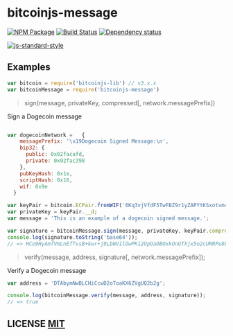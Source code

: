 # bitcoinjs-message
[![NPM Package](https://img.shields.io/npm/v/bitcoinjs-message.svg?style=flat-square)](https://www.npmjs.org/package/bitcoinjs-message)
[![Build Status](https://img.shields.io/travis/bitcoinjs/bitcoinjs-message.svg?branch=master&style=flat-square)](https://travis-ci.org/bitcoinjs/bitcoinjs-message)
[![Dependency status](https://img.shields.io/david/bitcoinjs/bitcoinjs-message.svg?style=flat-square)](https://david-dm.org/bitcoinjs/bitcoinjs-message#info=dependencies)

[![js-standard-style](https://cdn.rawgit.com/feross/standard/master/badge.svg)](https://github.com/feross/standard)

## Examples

``` javascript
var bitcoin = require('bitcoinjs-lib') // v3.x.x
var bitcoinMessage = require('bitcoinjs-message')
```

> sign(message, privateKey, compressed[, network.messagePrefix])

Sign a Dogecoin message
``` javascript

var dogecoinNetwork =   {
    messagePrefix: '\x19Dogecoin Signed Message:\n',
    bip32: {
      public: 0x02facafd,
      private: 0x02fac398
    },
    pubKeyHash: 0x1e,
    scriptHash: 0x16,
    wif: 0x9e
  }

var keyPair = bitcoin.ECPair.fromWIF('6Kq3vjVfdF5TwFBZ9r1yZAPYtKSxotvm45EXjxkwR5p3aNb4DKX', dogecoinNetwork);
var privateKey = keyPair.__d;
var message = 'This is an example of a dogecoin signed message.';

var signature = bitcoinMessage.sign(message, privateKey, keyPair.compressed);
console.log(signature.toString('base64'));
// => HCo9HyAmfVmLnEfTvsB+kwr+j9LbWV1lOwPKi2OpOaOBOxkOnUTXjx5o2cURRPe88vYHa4AKyVjJLR9zoEB90Rs=
```

> verify(message, address, signature[, network.messagePrefix]);

Verify a Dogecoin message
``` javascript
var address = 'DTAbymNwBLCHiCcwD2oToaKX6ZVgUQ2b2g';

console.log(bitcoinMessage.verify(message, address, signature));
// => true
```

## LICENSE [MIT](LICENSE)
